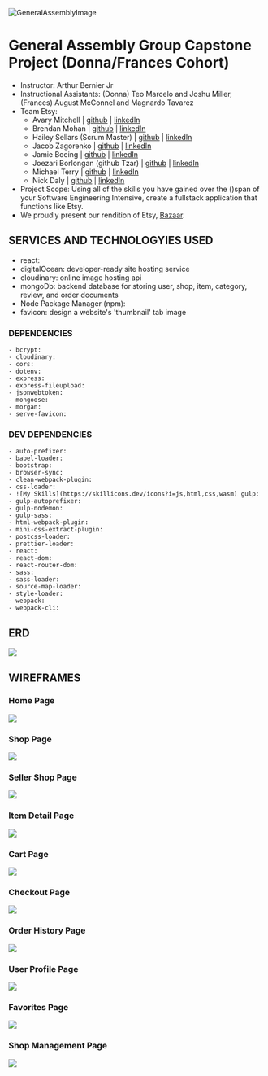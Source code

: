 ![GeneralAssemblyImage](https://ga-website-production-herokuapp-com.global.ssl.fastly.net/packs/media/assets/images/logo_1200_by_627-e2f4e80d2e8073fa1b8c0a2bb36f2d46.jpg)

# General Assembly Group Capstone Project (Donna/Frances Cohort)
- Instructor: Arthur Bernier Jr
- Instructional Assistants: (Donna) Teo Marcelo and Joshu Miller, (Frances) August McConnel and Magnardo Tavarez
- Team Etsy: 
    - Avary Mitchell | [github](https://github.com/Anmitchell) | [linkedIn](https://www.linkedin.com/in/avary-mitchell-6b493612a/)
    - Brendan Mohan | [github](https://github.com/MoHanSolo) | [linkedIn](https://www.linkedin.com/in/brendan-mohan/)
    - Hailey Sellars (Scrum Master) | [github](https://github.com/hlysllrs) | [linkedIn](https://www.linkedin.com/in/hailey-sellars/)
    - Jacob Zagorenko | [github](https://github.com/Jacob1635) | [linkedIn](https://www.linkedin.com/in/jacob-zagorenko/)
    - Jamie Boeing | [github](https://github.com/JamieBoeing) | [linkedIn](https://www.linkedin.com/in/jamie-boeing/)
    - Joezari Borlongan (github Tzar) | [github](https://github.com/joe-bor) | [linkedIn]()
    - Michael Terry | [github](https://github.com/m-j-terry) | [linkedIn](https://www.linkedin.com/in/michaeljterry/)
    - Nick Daly | [github](https://github.com/ndaly94) | [linkedIn](https://www.linkedin.com/in/nickdaly94/)
- Project Scope: Using all of the skills you have gained over the ()span of your Software Engineering Intensive, create a fullstack application that functions like Etsy. 
- We proudly present our rendition of Etsy, [Bazaar](INSERT_LIVE_LINK_HERE).

## SERVICES AND TECHNOLOGYIES USED
- react: 
- digitalOcean: developer-ready site hosting service
- cloudinary: online image hosting api
- mongoDb: backend database for storing user, shop, item, category, review, and order documents
- Node Package Manager (npm): 
- favicon: design a website's 'thumbnail' tab image

### DEPENDENCIES
    - bcrypt: 
    - cloudinary: 
    - cors: 
    - dotenv: 
    - express: 
    - express-fileupload: 
    - jsonwebtoken: 
    - mongoose: 
    - morgan: 
    - serve-favicon:


### DEV DEPENDENCIES
    - auto-prefixer: 
    - babel-loader: 
    - bootstrap: 
    - browser-sync: 
    - clean-webpack-plugin: 
    - css-loader: 
    - ![My Skills](https://skillicons.dev/icons?i=js,html,css,wasm) gulp: 
    - gulp-autoprefixer: 
    - gulp-nodemon: 
    - gulp-sass: 
    - html-webpack-plugin: 
    - mini-css-extract-plugin: 
    - postcss-loader: 
    - prettier-loader: 
    - react: 
    - react-dom: 
    - react-router-dom: 
    - sass: 
    - sass-loader: 
    - source-map-loader: 
    - style-loader: 
    - webpack: 
    - webpack-cli:

## ERD
![](ERD.png)

## WIREFRAMES
### Home Page
![](HomePage.png)

### Shop Page
![](ShopPage.png)

### Seller Shop Page
![](SellerShop.png)

### Item Detail Page
![](ItemDetail.png)

### Cart Page
![](Cart.png)

### Checkout Page
![](Checkout.png)

### Order History Page
![](OrderHistory.png)

### User Profile Page
![](UserProfile.png)

### Favorites Page
![](Favorites.png)

### Shop Management Page
![](ShopManagement.png)
